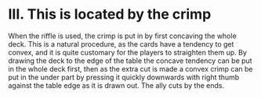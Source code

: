 # III. This is located by the crimp

When the riffle is used, the crimp is put in by first concaving the whole deck. This is a natural procedure, as the cards have a tendency to get convex, and it is quite customary for the players to straighten them up. By drawing the deck to the edge of the table the concave tendency can be put in the whole deck first, then as the extra cut is made a convex crimp can be put in the under part by pressing it quickly downwards with right thumb against the table edge as it is drawn out. The ally cuts by the ends.

